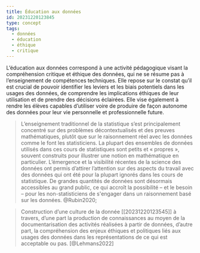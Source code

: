 ```yaml
---
title: Éducation aux données
id: 20231220123845
type: concept
tags:
  - données
  - éducation
  - éthique
  - critique
---
```

L’éducation aux données correspond à une activité pédagogique visant la compréhension critique et éthique des données, qui ne se résume pas à l’enseignement de compétences techniques. Elle repose sur le constat qu’il est crucial de pouvoir identifier les leviers et les biais potentiels dans les usages des données, de comprendre les implications éthiques de leur utilisation et de prendre des décisions éclairées. Elle vise également à rendre les élèves capables d’utiliser voire de produire de façon autonome des données pour leur vie personnelle et professionnelle future.
>L’enseignement traditionnel de la statistique s’est principalement concentré sur des problèmes décontextualisés et des preuves mathématiques, plutôt que sur le raisonnement réel avec les données comme le font les statisticiens. La plupart des ensembles de données utilisés dans ces cours de statistiques sont petits et « propres », souvent construits pour illustrer une notion en mathématique en particulier. L’émergence et la visibilité récentes de la science des données ont permis d’attirer l’attention sur des aspects du travail avec des données qui ont été pour la plupart ignorés dans les cours de statistique. De grandes quantités de données sont désormais accessibles au grand public, ce qui accroît la possibilité – et le besoin – pour les non-statisticiens de s'engager dans un raisonnement basé sur les données. @Rubin2020;

> Construction d’une culture de la donnée [[20231220123545]]  à travers, d’une part la production de connaissances au moyen de la documentarisation des activités réalisées à partir de données, d’autre part, la compréhension des enjeux éthiques et politiques liés aux usages des données dans les représentations de ce qui est acceptable ou pas. [@Lehmans2022]
